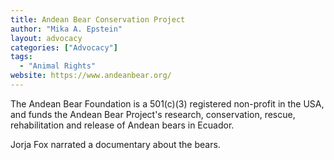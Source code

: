 ```yaml
---
title: Andean Bear Conservation Project
author: "Mika A. Epstein"
layout: advocacy
categories: ["Advocacy"]
tags:
  - "Animal Rights"
website: https://www.andeanbear.org/
---
```


The Andean Bear Foundation is a 501(c)(3) registered non-profit in the USA, and funds the Andean Bear Project's research, conservation, rescue, rehabilitation and release of Andean bears in Ecuador.

Jorja Fox narrated a documentary about the bears.
